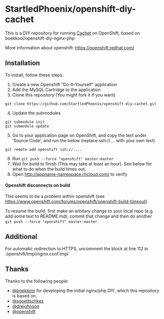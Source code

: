 # StartledPhoenix/openshift-diy-cachet

This is a DIY repository for running [Cachet](https://cachethq.io/) on OpenShift, based on boekkooi/openshift-diy-nginx-php

More information about openshift: https://openshift.redhat.com/

## Installation

To install, follow these steps:

1. Create a new Openshift "Do-It-Yourself" application
2. Add the MySQL Cartridge to the application
3. Clone this repository (You might fork it if you want)
```
git clone https://github.com/StartledPhoenix/openshift-diy-cachet.git
```
4. Update the submodules
```
git submodule init
git submodule update
```
5. Go to your application page on OpenShift, and copy the text under 'Source Code', and run the below (replace ssh://.... with your own text)
```
git remote add openshift ssh://....
```
6. Run `git push --force "openshift" master:master`
7. Wait for build to finish (This may take at least an hour). See below for what to do when the build times out.
8. Open http://appname-namespace.rhcloud.com/ to verify

#### Openshift disconnects on build
This seems to be a problem within openshift (see https://www.openshift.com/forums/openshift/openshift-build-timeout).

To resume the build, first make an arbitary change to your local repo (e.g. add some text to README.md), commit that change and then do another `git push --force "openshift" master:master`.

## Additional
For automatic redirection to HTTPS, uncomment the block at line 112 in .openshift/tmpl/nginx.conf.tmpl

## Thanks

Thanks to the following people:

* [@boekkooi](https://github.com/boekkooi) for developing the initial nginx/php DIY, which this repository is based on.
* [@sgoettschkes](https://github.com/Sgoettschkes)
* [@drejohnson](https://github.com/drejohnson)
* [@openshift](https://github.com/openshift/)

